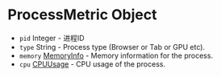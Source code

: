 # ProcessMetric Object

* `pid` Integer - 进程ID
* `type` String - Process type (Browser or Tab or GPU etc).
* `memory` [MemoryInfo](memory-info.md) - Memory information for the process.
* `cpu` [CPUUsage](cpu-usage.md) - CPU usage of the process.